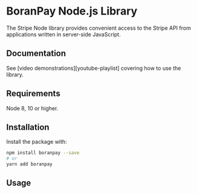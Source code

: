 # BoranPay Node.js Library


The Stripe Node library provides convenient access to the Stripe API from
applications written in server-side JavaScript.

## Documentation

See [video demonstrations][youtube-playlist] covering how to use the library.

## Requirements

Node 8, 10 or higher.

## Installation

Install the package with:

```sh
npm install boranpay --save
# or
yarn add boranpay
```

## Usage

